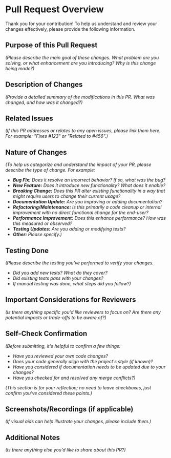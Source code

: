 # Pull Request Overview

Thank you for your contribution! To help us understand and review your changes
effectively, please provide the following information.

## Purpose of this Pull Request

*(Please describe the main goal of these changes. What problem are you solving,
or what enhancement are you introducing? Why is this change being made?)*

## Description of Changes

*(Provide a detailed summary of the modifications in this PR. What was changed,
and how was it changed?)*

## Related Issues

*(If this PR addresses or relates to any open issues, please link them here. For
example: "Fixes #123" or "Related to #456".)*

## Nature of Changes

*(To help us categorize and understand the impact of your PR, please describe
the type of change. For example:*
*   ***Bug Fix:*** *Does it resolve an incorrect behavior? If so, what was the
    bug?*
*   ***New Feature:*** *Does it introduce new functionality? What does it
    enable?*
*   ***Breaking Change:*** *Does this PR alter existing functionality in a way
    that might require users to change their current usage?*
*   ***Documentation Update:*** *Are you improving or adding documentation?*
*   ***Refactoring/Maintenance:*** *Is this primarily a code cleanup or internal
    improvement with no direct functional change for the end-user?*
*   ***Performance Improvement:*** *Does this enhance performance? How was this
    measured or observed?*
*   ***Testing Updates:*** *Are you adding or modifying tests?*
*   ***Other:*** *Please specify.)*

## Testing Done

*(Please describe the testing you've performed to verify your changes.*
*   *Did you add new tests? What do they cover?*
*   *Did existing tests pass with your changes?*
*   *If manual testing was done, what steps did you follow?)*

## Important Considerations for Reviewers

*(Is there anything specific you'd like reviewers to focus on? Are there any
potential impacts or trade-offs to be aware of?)*

## Self-Check Confirmation

*(Before submitting, it's helpful to confirm a few things:*
*   *Have you reviewed your own code changes?*
*   *Does your code generally align with the project's style (if known)?*
*   *Have you considered if documentation needs to be updated due to your
    changes?*
*   *Have you checked for and resolved any merge conflicts?)*

*(This section is for your reflection; no need to leave checkboxes, just confirm
you've considered these points.)*

## Screenshots/Recordings (if applicable)

*(If visual aids can help illustrate your changes, please include them.)*

## Additional Notes

*(Is there anything else you'd like to share about this PR?)*
